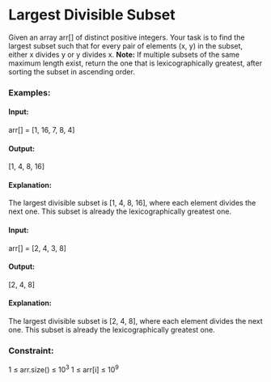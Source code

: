# Largest Divisible Subset
Given an array arr[] of distinct positive integers. Your task is to find the largest subset such that for every pair of elements (x, y) in the subset, either x divides y or y divides x.
**Note:** If multiple subsets of the same maximum length exist, return the one that is lexicographically greatest, after sorting the subset in ascending order.

### Examples:
#### Input: 
arr[] = [1, 16, 7, 8, 4]
#### Output:
[1, 4, 8, 16]
#### Explanation:
The largest divisible subset is [1, 4, 8, 16], where each element divides the next one. This subset is already the lexicographically greatest one.

#### Input: 
arr[] = [2, 4, 3, 8]
#### Output:
[2, 4, 8]
#### Explanation:
The largest divisible subset is [2, 4, 8], where each element divides the next one. This subset is already the lexicographically greatest one.

### Constraint:
1 ≤ arr.size() ≤ $`10^3`$
1  ≤ arr[i] ≤ $`10^9`$

